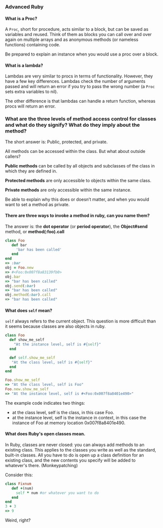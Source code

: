 ### Advanced Ruby
#### What is a Proc?
A `Proc`, short for procedure, acts similar to a block, but can be saved as variables and reused. Think of them as blocks you can call over and over again on multiple arrays and as anonymous methods (or nameless functions) containing code.

Be prepared to explain an instance when you would use a proc over a block.

#### What is a lambda?
Lambdas are very similar to procs in terms of functionality. However, they have a few key differences. Lambdas check the number of arguments passed and will return an error if you try to pass the wrong number (a `Proc` sets extra variables to nil).

The other difference is that lambdas can handle a return function, whereas procs will return an error.

### What are the three levels of method access control for classes and what do they signify? What do they imply about the method?

The short answer is: Public, protected, and private.

All methods can be accessed within the class. But what about outside callers?

**Public methods** can be called by all objects and subclasses of the class in which they are defined in.

**Protected methods** are only accessible to objects within the same class.

**Private methods** are only accessible within the same instance.

Be able to explain why this does or doesn’t matter, and when you would want to set a method as private.

#### There are three ways to invoke a method in ruby, can you name them?
The answer is: the **dot operator** (or **period operator**), the **Object#send** method, or **method(:foo).call**

```ruby
class Foo
   def bar
     'bar has been called'
   end   
end  
=> :bar
obj = Foo.new
=> #<Foo:0x007f8a83139fb0>
obj.bar
=> "bar has been called"
obj.send(:bar)
=> "bar has been called"
obj.method(:bar).call
=> "bar has been called"
```
#### What does `self` mean?

`self` always refers to the current object. This question is more difficult than it seems because classes are also objects in ruby.

```ruby
class Foo
  def show_me_self
    "At the instance level, self is #{self}"
  end  

  def self.show_me_self
   "At the class level, self is #{self}"
  end  
end  

Foo.show_me_self
=> "At the class level, self is Foo"
Foo.new.show_me_self
=> "At the instance level, self is #<Foo:0x007f8a8401e490>"
```
The example code indicates two things:

- at the class level, self is the class, in this case Foo.
- at the instance level, self is the instance in context, in this case the instance of Foo at memory location 0x007f8a8401e490.

#### What does Ruby's open classes mean.

In Ruby, classes are never closed: you can always add methods to an existing class. This applies to the classes you write as well as the standard, built-in classes. All you have to do is open up a class definition for an existing class, and the new contents you specify will be added to whatever's there. (Monkeypatching)

Consider this:
```ruby
class Fixnum
   def +(num)
     self * num #or whatever you want to do
   end  
end
3 + 3
=> 9
```

Weird, right?
